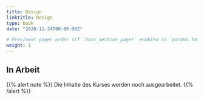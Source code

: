 ```yaml
---
title: Design
linktitle: Design
type: book
date: "2020-11-24T00:00:00Z"

# Prev/next pager order (if `docs_section_pager` enabled in `params.toml`)
weight: 1
---
```


## In Arbeit

{{% alert note %}}
Die Inhalte des Kurses werden noch ausgearbeitet.
{{% /alert %}}
